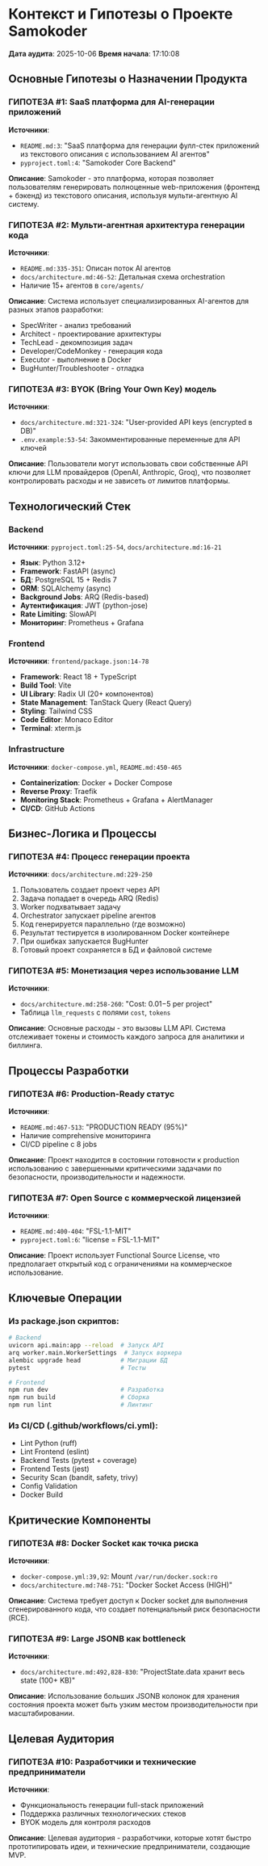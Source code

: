 # Контекст и Гипотезы о Проекте Samokoder

**Дата аудита**: 2025-10-06
**Время начала**: 17:10:08

## Основные Гипотезы о Назначении Продукта

### ГИПОТЕЗА #1: SaaS платформа для AI-генерации приложений
**Источники**: 
- `README.md:3`: "SaaS платформа для генерации фулл-стек приложений из текстового описания с использованием AI агентов"
- `pyproject.toml:4`: "Samokoder Core Backend"

**Описание**: Samokoder - это платформа, которая позволяет пользователям генерировать полноценные web-приложения (фронтенд + бэкенд) из текстового описания, используя мульти-агентную AI систему.

### ГИПОТЕЗА #2: Мульти-агентная архитектура генерации кода
**Источники**:
- `README.md:335-351`: Описан поток AI агентов
- `docs/architecture.md:46-52`: Детальная схема orchestration
- Наличие 15+ агентов в `core/agents/`

**Описание**: Система использует специализированных AI-агентов для разных этапов разработки:
- SpecWriter - анализ требований
- Architect - проектирование архитектуры
- TechLead - декомпозиция задач
- Developer/CodeMonkey - генерация кода
- Executor - выполнение в Docker
- BugHunter/Troubleshooter - отладка

### ГИПОТЕЗА #3: BYOK (Bring Your Own Key) модель
**Источники**:
- `docs/architecture.md:321-324`: "User-provided API keys (encrypted в DB)"
- `.env.example:53-54`: Закомментированные переменные для API ключей

**Описание**: Пользователи могут использовать свои собственные API ключи для LLM провайдеров (OpenAI, Anthropic, Groq), что позволяет контролировать расходы и не зависеть от лимитов платформы.

## Технологический Стек

### Backend
**Источники**: `pyproject.toml:25-54`, `docs/architecture.md:16-21`
- **Язык**: Python 3.12+
- **Framework**: FastAPI (async)
- **БД**: PostgreSQL 15 + Redis 7
- **ORM**: SQLAlchemy (async)
- **Background Jobs**: ARQ (Redis-based)
- **Аутентификация**: JWT (python-jose)
- **Rate Limiting**: SlowAPI
- **Мониторинг**: Prometheus + Grafana

### Frontend
**Источники**: `frontend/package.json:14-78`
- **Framework**: React 18 + TypeScript
- **Build Tool**: Vite
- **UI Library**: Radix UI (20+ компонентов)
- **State Management**: TanStack Query (React Query)
- **Styling**: Tailwind CSS
- **Code Editor**: Monaco Editor
- **Terminal**: xterm.js

### Infrastructure
**Источники**: `docker-compose.yml`, `README.md:450-465`
- **Containerization**: Docker + Docker Compose
- **Reverse Proxy**: Traefik
- **Monitoring Stack**: Prometheus + Grafana + AlertManager
- **CI/CD**: GitHub Actions

## Бизнес-Логика и Процессы

### ГИПОТЕЗА #4: Процесс генерации проекта
**Источники**: `docs/architecture.md:229-250`

1. Пользователь создает проект через API
2. Задача попадает в очередь ARQ (Redis)
3. Worker подхватывает задачу
4. Orchestrator запускает pipeline агентов
5. Код генерируется параллельно (где возможно)
6. Результат тестируется в изолированном Docker контейнере
7. При ошибках запускается BugHunter
8. Готовый проект сохраняется в БД и файловой системе

### ГИПОТЕЗА #5: Монетизация через использование LLM
**Источники**:
- `docs/architecture.md:258-260`: "Cost: $0.01-$5 per project"
- Таблица `llm_requests` с полями `cost`, `tokens`

**Описание**: Основные расходы - это вызовы LLM API. Система отслеживает токены и стоимость каждого запроса для аналитики и биллинга.

## Процессы Разработки

### ГИПОТЕЗА #6: Production-Ready статус
**Источники**: 
- `README.md:467-513`: "PRODUCTION READY (95%)"
- Наличие comprehensive мониторинга
- CI/CD pipeline с 8 jobs

**Описание**: Проект находится в состоянии готовности к production использованию с завершенными критическими задачами по безопасности, производительности и надежности.

### ГИПОТЕЗА #7: Open Source с коммерческой лицензией
**Источники**:
- `README.md:400-404`: "FSL-1.1-MIT"
- `pyproject.toml:6`: "license = FSL-1.1-MIT"

**Описание**: Проект использует Functional Source License, что предполагает открытый код с ограничениями на коммерческое использование.

## Ключевые Операции

### Из package.json скриптов:
```bash
# Backend
uvicorn api.main:app --reload  # Запуск API
arq worker.main.WorkerSettings  # Запуск воркера
alembic upgrade head           # Миграции БД
pytest                         # Тесты

# Frontend  
npm run dev                    # Разработка
npm run build                  # Сборка
npm run lint                   # Линтинг
```

### Из CI/CD (.github/workflows/ci.yml):
- Lint Python (ruff)
- Lint Frontend (eslint)
- Backend Tests (pytest + coverage)
- Frontend Tests (jest)
- Security Scan (bandit, safety, trivy)
- Config Validation
- Docker Build

## Критические Компоненты

### ГИПОТЕЗА #8: Docker Socket как точка риска
**Источники**:
- `docker-compose.yml:39,92`: Mount `/var/run/docker.sock:ro`
- `docs/architecture.md:748-751`: "Docker Socket Access (HIGH)"

**Описание**: Система требует доступ к Docker socket для выполнения сгенерированного кода, что создает потенциальный риск безопасности (RCE).

### ГИПОТЕЗА #9: Large JSONB как bottleneck
**Источники**:
- `docs/architecture.md:492,828-830`: "ProjectState.data хранит весь state (100+ KB)"

**Описание**: Использование больших JSONB колонок для хранения состояния проекта может быть узким местом производительности при масштабировании.

## Целевая Аудитория

### ГИПОТЕЗА #10: Разработчики и технические предприниматели
**Источники**:
- Функциональность генерации full-stack приложений
- Поддержка различных технологических стеков
- BYOK модель для контроля расходов

**Описание**: Целевая аудитория - разработчики, которые хотят быстро прототипировать идеи, и технические предприниматели, создающие MVP.